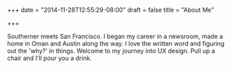 +++
date = "2014-11-28T12:55:29-08:00"
draft = false
title = "About Me"

+++


Southerner meets San Francisco. I began my career in a newsroom, made a home in Oman and Austin along the way. 
I love the written word and figuring out the 'why?' in things. Welcome to my journey into UX design. Pull up a chair and I'll pour you a drink. 